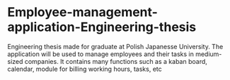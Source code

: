 # Employee-management-application-Engineering-thesis
Engineering thesis made for graduate at Polish Japanesse University. The application will be used to manage employees and their tasks in medium-sized companies. It contains many functions such as a kaban board, calendar, module for billing working hours, tasks, etc
